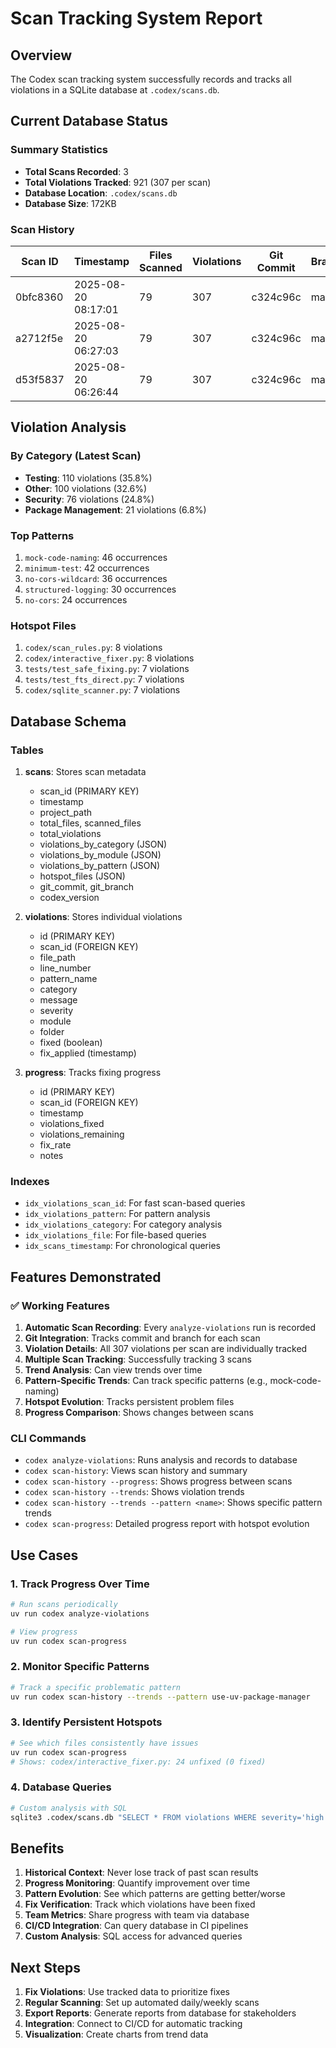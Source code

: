 # Scan Tracking System Report

## Overview
The Codex scan tracking system successfully records and tracks all violations in a SQLite database at `.codex/scans.db`.

## Current Database Status

### Summary Statistics
- **Total Scans Recorded**: 3
- **Total Violations Tracked**: 921 (307 per scan)
- **Database Location**: `.codex/scans.db`
- **Database Size**: 172KB

### Scan History
| Scan ID | Timestamp | Files Scanned | Violations | Git Commit | Branch |
|---------|-----------|---------------|------------|------------|--------|
| 0bfc8360 | 2025-08-20 08:17:01 | 79 | 307 | c324c96c | main |
| a2712f5e | 2025-08-20 06:27:03 | 79 | 307 | c324c96c | main |
| d53f5837 | 2025-08-20 06:26:44 | 79 | 307 | c324c96c | main |

## Violation Analysis

### By Category (Latest Scan)
- **Testing**: 110 violations (35.8%)
- **Other**: 100 violations (32.6%)
- **Security**: 76 violations (24.8%)
- **Package Management**: 21 violations (6.8%)

### Top Patterns
1. `mock-code-naming`: 46 occurrences
2. `minimum-test`: 42 occurrences
3. `no-cors-wildcard`: 36 occurrences
4. `structured-logging`: 30 occurrences
5. `no-cors`: 24 occurrences

### Hotspot Files
1. `codex/scan_rules.py`: 8 violations
2. `codex/interactive_fixer.py`: 8 violations
3. `tests/test_safe_fixing.py`: 7 violations
4. `tests/test_fts_direct.py`: 7 violations
5. `codex/sqlite_scanner.py`: 7 violations

## Database Schema

### Tables
1. **scans**: Stores scan metadata
   - scan_id (PRIMARY KEY)
   - timestamp
   - project_path
   - total_files, scanned_files
   - total_violations
   - violations_by_category (JSON)
   - violations_by_module (JSON)
   - violations_by_pattern (JSON)
   - hotspot_files (JSON)
   - git_commit, git_branch
   - codex_version

2. **violations**: Stores individual violations
   - id (PRIMARY KEY)
   - scan_id (FOREIGN KEY)
   - file_path
   - line_number
   - pattern_name
   - category
   - message
   - severity
   - module
   - folder
   - fixed (boolean)
   - fix_applied (timestamp)

3. **progress**: Tracks fixing progress
   - id (PRIMARY KEY)
   - scan_id (FOREIGN KEY)
   - timestamp
   - violations_fixed
   - violations_remaining
   - fix_rate
   - notes

### Indexes
- `idx_violations_scan_id`: For fast scan-based queries
- `idx_violations_pattern`: For pattern analysis
- `idx_violations_category`: For category analysis
- `idx_violations_file`: For file-based queries
- `idx_scans_timestamp`: For chronological queries

## Features Demonstrated

### ✅ Working Features
1. **Automatic Scan Recording**: Every `analyze-violations` run is recorded
2. **Git Integration**: Tracks commit and branch for each scan
3. **Violation Details**: All 307 violations per scan are individually tracked
4. **Multiple Scan Tracking**: Successfully tracking 3 scans
5. **Trend Analysis**: Can view trends over time
6. **Pattern-Specific Trends**: Can track specific patterns (e.g., mock-code-naming)
7. **Hotspot Evolution**: Tracks persistent problem files
8. **Progress Comparison**: Shows changes between scans

### CLI Commands
- `codex analyze-violations`: Runs analysis and records to database
- `codex scan-history`: Views scan history and summary
- `codex scan-history --progress`: Shows progress between scans
- `codex scan-history --trends`: Shows violation trends
- `codex scan-history --trends --pattern <name>`: Shows specific pattern trends
- `codex scan-progress`: Detailed progress report with hotspot evolution

## Use Cases

### 1. Track Progress Over Time
```bash
# Run scans periodically
uv run codex analyze-violations

# View progress
uv run codex scan-progress
```

### 2. Monitor Specific Patterns
```bash
# Track a specific problematic pattern
uv run codex scan-history --trends --pattern use-uv-package-manager
```

### 3. Identify Persistent Hotspots
```bash
# See which files consistently have issues
uv run codex scan-progress
# Shows: codex/interactive_fixer.py: 24 unfixed (0 fixed)
```

### 4. Database Queries
```bash
# Custom analysis with SQL
sqlite3 .codex/scans.db "SELECT * FROM violations WHERE severity='high';"
```

## Benefits

1. **Historical Context**: Never lose track of past scan results
2. **Progress Monitoring**: Quantify improvement over time
3. **Pattern Evolution**: See which patterns are getting better/worse
4. **Fix Verification**: Track which violations have been fixed
5. **Team Metrics**: Share progress with team via database
6. **CI/CD Integration**: Can query database in CI pipelines
7. **Custom Analysis**: SQL access for advanced queries

## Next Steps

1. **Fix Violations**: Use tracked data to prioritize fixes
2. **Regular Scanning**: Set up automated daily/weekly scans
3. **Export Reports**: Generate reports from database for stakeholders
4. **Integration**: Connect to CI/CD for automatic tracking
5. **Visualization**: Create charts from trend data
